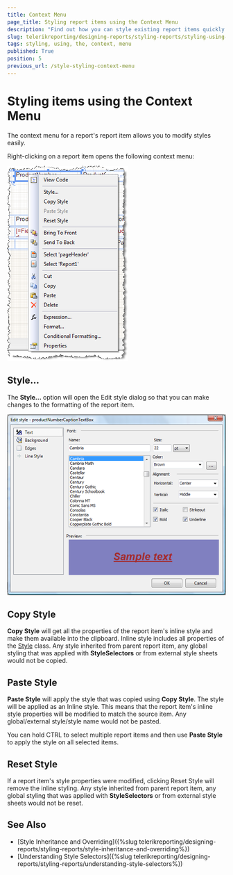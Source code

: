 ```yaml
---
title: Context Menu
page_title: Styling report items using the Context Menu
description: "Find out how you can style existing report items quickly using the context menu, instead of having to search for the style options in the property window."
slug: telerikreporting/designing-reports/styling-reports/styling-using-the-context-menu
tags: styling, using, the, context, menu
published: True
position: 5
previous_url: /style-styling-context-menu
---
```


# Styling items using the Context Menu

The context menu for a report's report item allows you to modify styles easily.

Right-clicking on a report item opens the following context menu:

![Image of the context menu of a report item](images/ReportContextA.png)

## Style...

The __Style...__ option will open the Edit style dialog so that you can make changes to the formatting of the report item.

![Image of the style editor window, showing the available styling properties](images/ReportContextB.png)

## Copy Style

__Copy Style__ will get all the properties of the report item's inline style and make them available into the clipboard. Inline style includes all properties of the [Style](/reporting/api/Telerik.Reporting.Drawing.Style)  class. Any style inherited from parent report item, any global styling that was applied with __StyleSelectors__ or from external style sheets would not be copied.

## Paste Style

__Paste Style__ will apply the style that was copied using __Copy Style__. The style will be applied as an Inline style. This means that the report item's inline style properties will be modified to match the source item. Any global/external style/style name would not be pasted.

You can hold CTRL to select multiple report items and then use __Paste Style__ to apply the style on all selected items.

## Reset Style

If a report item's style properties were modified, clicking Reset Style will remove the inline styling. Any style inherited from parent report item, any global styling that was applied with __StyleSelectors__ or from external style sheets would not be reset.

## See Also

* [Style Inheritance and Overriding]({%slug telerikreporting/designing-reports/styling-reports/style-inheritance-and-overriding%})
* [Understanding Style Selectors]({%slug telerikreporting/designing-reports/styling-reports/understanding-style-selectors%})
